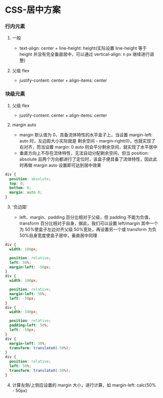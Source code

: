 # CSS-居中方案

### 行内元素

1. 一般

   - text-align: center + line-height: height(实际设置 line-height 等于 height 并没有完全垂直居中，可以通过 vertical-align: n px 继续进行调整)

2. 父级 flex

   - justify-content: center + align-items: center

### 块级元素

1. 父级 flex

   - justify-content: center + align-items: center

2. margin auto

   - margin 默认值为 0，具备流体特性的水平盒子上，当设置 margin-left: auto 时，左边距大小实际就是 剩余空间 - margin-right(0)，也就实现了右对齐，而当设置 margin: 0 auto 则会平分剩余空间，就实现了水平居中
   - 垂直方向上不存在流体特性，无法自动分配剩余空间，但当 position: absolute 且两个方向都进行了定位时，该盒子便具备了流体特性，因此此时再做 margin auto 设置即可达到居中效果

```scss
div {
  position: absolute;
  top: 0;
  bottom: 0;
  margin: auto 0;
}
```

3. '负边距'

   - left、margin、padding 百分比相对于父级，但 padding 不能为负值，transform 百分比相对于自身，据此，我们可以设置 left/margin 其中一个为 50%使盒子左边对齐父级 50%宽处，再设置另一个或 transform 为负 50%自身宽度使盒子居中，垂直居中同理

```scss
div {
  width: 100px;

  position: relative;
  left: 50%;
  margin-left: -50px;
}
div {
  width: 100px;

  position: relative;
  margin-left: 50%;
  left: -50px;
}
div {
  width: 100px;

  position: relative;
  padding-left: 50%;
  left: -50px;
}
div {
  margin-left: 50%;
  transform: translateX(-50%);
}
div {
  position: relative;
  left: 50%;
  transform: translateX(-50%);
}
```

4. 计算左侧/上侧应设置的 margin 大小，进行计算，如 margin-left: calc(50% - 50px)
